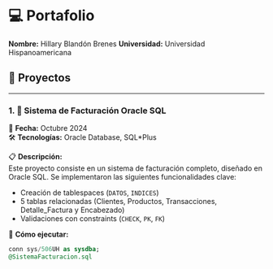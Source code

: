# 💻 Portafolio 
**Nombre:** Hillary Blandón Brenes
**Universidad:** Universidad Hispanoamericana

## 📂 Proyectos

---

### 1. 🏦 Sistema de Facturación Oracle SQL  
📅 **Fecha:** Octubre 2024  
🛠 **Tecnologías:** Oracle Database, SQL*Plus  

📋 **Descripción:**  
Este proyecto consiste en un sistema de facturación completo, diseñado en Oracle SQL. Se implementaron las siguientes funcionalidades clave:  
- Creación de tablespaces (`DATOS`, `INDICES`)  
- 5 tablas relacionadas (Clientes, Productos, Transacciones, Detalle_Factura y Encabezado)  
- Validaciones con constraints (`CHECK`, `PK`, `FK`)  

🚀 **Cómo ejecutar:**  
```sql
conn sys/506UH as sysdba;
@SistemaFacturacion.sql
